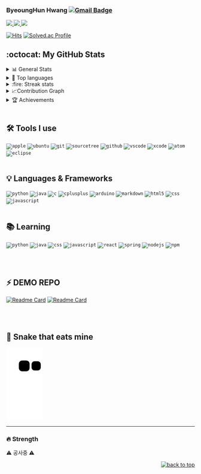 
### ByeoungHun Hwang    [![Gmail Badge](https://img.shields.io/badge/-Gmail-c14438?style=flat-square&logo=Gmail&logoColor=white&link=mailto:h1009218@hufs.ac.kr)](mailto:h1009218@hufs.ac.kr) 
 
 <!-- 노션,블로그,인스타 -->
 <a href = "https://www.notion.so/2-804f85fc028e4319b4a8896434a0e20f" target="_blank"><img src="https://img.shields.io/badge/Notion-000000?style=for-the-badge&logo=Notion&logoColor=white"> </a><a href = "https://blog.naver.com/h1009218" target="_blank"><img src="https://img.shields.io/badge/Blog-03C75A?style=for-the-badge&logo=Naver&logoColor=white"> </a><a href = "https://www.instagram.com/chum_zz/" target="_blank"><img src="https://img.shields.io/badge/Instagram-E4405F?style=for-the-badge&logo=Instagram&logoColor=white"> </a> 
<!-- 방문자,백준 -->
 [![Hits](https://hits.seeyoufarm.com/api/count/incr/badge.svg?url=https%3A%2F%2Fgithub.com%2FHwangBBang&count_bg=%23000000&title_bg=%23555555&icon=github.svg&icon_color=%23FFFFFF&title=Visits&edge_flat=false)](https://hits.seeyoufarm.com) 
 [![Solved.ac
Profile](http://mazassumnida.wtf/api/mini/generate_badge?boj=h1009218)](https://solved.ac/h1009218)<br>

   
<!-- 깃헙 Stats -->
<h2>:octocat: My GitHub Stats </h2>
<details>
<summary>📊 General Stats</summary>
 
 [![HwangBBang's GitHub stats](https://github-readme-stats.vercel.app/api?username=HwangBBang&theme=dark)](https://github.com/HwangBBang/github-readme-stats)
</details>

<details>
<summary>💼 Top languages</summary>
  
 [![Top Langs](https://github-readme-stats.vercel.app/api/top-langs/?username=HwangBBang&layout=compact&theme=dark)](https://github.com/HwangBBang/github-readme-stats)
</details>

<details> 
<summary> :fire: Streak stats</summary>
    <a href="https://github.com/HwangBBang">
        <img height=180em src="https://github-readme-streak-stats.herokuapp.com/?user=HwangBBang&theme=highcontrast&hide_border=true" alt="streak stats"/>
    </a>
</details>

<details>
<summary> 📈Contribution Graph</summary>
<a href="https://github.com/ashutosh00710/github-readme-activity-graph">
    <img alt="github activity graph" src="https://activity-graph.herokuapp.com/graph?username=HwangBBang&area=true&hide_border=true&bg_color=000&line=FFFFFF&point=333333&color=FFFFFF&area_color=FFFFFF">
</a>
</details>

<details>
 <summary>🏆 Achievements</summary>
 
[![trophy](https://github-profile-trophy.vercel.app/?username=HwangBBang&row=1&theme=darkhub&rank=-B,-C&margin-w=10)](https://github.com/ryo-ma/github-profile-trophy)
</details>
<br>

## 🛠 Tools I use 
<code><img title="Apple" alt="apple" width="40px" 
           src="https://cdn.jsdelivr.net/gh/devicons/devicon/icons/apple/apple-original.svg" /></code>
<code><img title="Ubuntu" alt="ubuntu" width="40px" 
           src="https://cdn.jsdelivr.net/gh/devicons/devicon/icons/ubuntu/ubuntu-plain.svg" /></code>
<code><img title="Git" alt="git" width="40px" 
           src="https://cdn.jsdelivr.net/gh/devicons/devicon/icons/git/git-original.svg" /></code>
<code><img title="Sourcetree" alt="sourcetree" width="40px" 
           src="https://cdn.jsdelivr.net/gh/devicons/devicon/icons/sourcetree/sourcetree-original.svg" /></code>
<code><img title="GitHub" alt="github" width="40px" 
           src="https://cdn.jsdelivr.net/gh/devicons/devicon/icons/github/github-original.svg" /></code>
<code><img title="Vscode" alt="vscode" width="40px" 
           src="https://cdn.jsdelivr.net/gh/devicons/devicon/icons/vscode/vscode-original.svg" /></code>
<code><img title="Xcode" alt="xcode" width="40px"
           src="https://cdn.jsdelivr.net/gh/devicons/devicon/icons/xcode/xcode-original.svg" /></code>
<code><img title="Atom" alt="atom" width="40px"
           src="https://cdn.jsdelivr.net/gh/devicons/devicon/icons/atom/atom-original.svg" /></code>
<code><img title="Eclipse" alt="eclipse" width="40px"
           src="https://skillicons.dev/icons?i=eclipse" /></code>
<br><br>
##  💡 Languages & Frameworks   

<code><img title="Python" alt="python" width="40px" 
           src="https://cdn.jsdelivr.net/gh/devicons/devicon/icons/python/python-original.svg" /></code>
<code><img title="Java" alt="java" width="40px" 
           src="https://cdn.jsdelivr.net/gh/devicons/devicon/icons/java/java-original.svg" /></code>
<code><img title="C" alt="c" width="40px" 
           src="https://cdn.jsdelivr.net/gh/devicons/devicon/icons/c/c-original.svg" /></code>
<code><img title="Cplusplus" alt="cplusplus" width="40px" 
           src="https://cdn.jsdelivr.net/gh/devicons/devicon/icons/cplusplus/cplusplus-original.svg"/></code>
<code><img title="Arduino" alt="arduino" width="40px" 
           src="https://cdn.jsdelivr.net/gh/devicons/devicon/icons/arduino/arduino-original.svg" /></code> 
<code><img title="Markdown" alt="markdown" width="40px" 
           src="https://cdn.jsdelivr.net/gh/devicons/devicon/icons/markdown/markdown-original.svg" /></code>
<code><img title="Html5" alt="html5" width="40px" 
           src="https://cdn.jsdelivr.net/gh/devicons/devicon/icons/html5/html5-original.svg" /></code>
<code><img title="CSS" alt="css" width="40px"
           src="https://cdn.jsdelivr.net/gh/devicons/devicon/icons/css3/css3-original.svg" /></code>
<code><img title="Javascript" alt="javascript" width="40px" 
           src="https://cdn.jsdelivr.net/gh/devicons/devicon/icons/javascript/javascript-original.svg" /></code>
<br><br> 
## 📚 Learning
<code><img title="Python" alt="python" width="40px" 
           src="https://cdn.jsdelivr.net/gh/devicons/devicon/icons/python/python-original.svg" /></code>
<code><img title="Java" alt="java" width="40px" 
           src="https://cdn.jsdelivr.net/gh/devicons/devicon/icons/java/java-original.svg" /></code>
<code><img title="CSS" alt="css" width="40px"
           src="https://cdn.jsdelivr.net/gh/devicons/devicon/icons/css3/css3-original.svg" /></code>
<code><img title="Javascript" alt="javascript" width="40px" 
           src="https://cdn.jsdelivr.net/gh/devicons/devicon/icons/javascript/javascript-original.svg" /></code>
<code><img title="React" alt="react" width="40px" 
           src="https://cdn.jsdelivr.net/gh/devicons/devicon/icons/react/react-original.svg" /></code>
<code><img title="Spring" alt="spring" width="40px"                                            
           src="https://cdn.jsdelivr.net/gh/devicons/devicon/icons/spring/spring-original.svg" /></code>
<code><img title="Nodejs" alt="nodejs" width="40px" 
           src="https://cdn.jsdelivr.net/gh/devicons/devicon/icons/nodejs/nodejs-original.svg" /></code>
<code><img title="Npm" alt="npm" width="40px"
           src="https://cdn.jsdelivr.net/gh/devicons/devicon/icons/npm/npm-original-wordmark.svg" /></code>
          
<br><br>

## ⚡️ DEMO REPO 

[![Readme Card](https://github-readme-stats.vercel.app/api/pin/?username=HwangBBang&repo=Mini_Project)](https://github.com/HwangBBang/Mini_Project)
[![Readme Card](https://github-readme-stats.vercel.app/api/pin/?username=HwangBBang&repo=JS_Study)](https://github.com/HwangBBang/JS_Study)

<!-- [Java_Practice_2022](https://github.com/HwangBBang/JAVA_Practice_2022)  
[Python_Practice_2022](https://github.com/HwangBBang/Python_Practice_2022)  
[Mini_Project](https://github.com/HwangBBang/Mini_Project)  
[Team-KKLHY](https://github.com/HwangBBang/team-KKLHY)  
[BaekJoon](https://github.com/HwangBBang/BaekJoon)  
[Html_Practice_2022](https://github.com/HwangBBang/HTML_Practice_2022) -->
<br><br>
## :snake: Snake that eats mine

<img alt="snake eating my contribution" src="https://github.com/HwangBBang/HwangBBang/blob/output/github-contribution-grid-snake.svg"> 

<br>
 
---

### 🔥 Strength

⚠️ 공사중 ⚠️

<p align="right">
 <a href="#top">
  <img src="https://img.shields.io/static/v1?label&message=Top&color=000000&style=flat&logo" alt="back to top" />
 </a>
</p>
  
 
    
  
